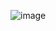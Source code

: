 ![image](https://cdn.discordapp.com/attachments/983855301251989584/1005171261502148709/Full_Project.png)
